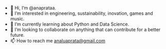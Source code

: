 - 👋 Hi, I’m @anaprataa. 
- 👀 I’m interested in engineering, sustainability, inovation, games and music. 
- 🌱 I’m currently learning about Python and Data Science.
- 💞️ I’m looking to collaborate on anything that can contribute for a better future.
- 📫 How to reach me analuaprata@gmail.com

<!---
anaprataa/anaprataa is a ✨ special ✨ repository because its `README.md` (this file) appears on your GitHub profile.
You can click the Preview link to take a look at your changes.
--->
